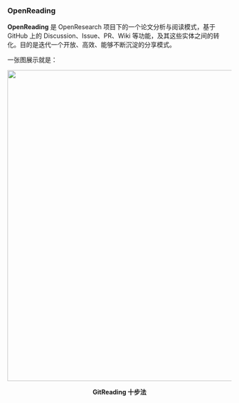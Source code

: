 ### OpenReading

**OpenReading** 是 OpenResearch 项目下的一个论文分析与阅读模式，基于 GitHub 上的 Discussion、Issue、PR、Wiki 等功能，及其这些实体之间的转化。目的是迭代一个开放、高效、能够不断沉淀的分享模式。

一张图展示就是：

<div align=center>
<img src="https://user-images.githubusercontent.com/15010826/166179877-3b477b63-d04b-4da3-97b3-fd39d1055b4a.png" width="700px">
</div>

**<p align="center">GitReading 十步法</p>** 



